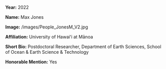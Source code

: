 **Year:** 2022

**Name:** Max Jones

**Image:** /images/People_JonesM_V2.jpg

**Affiliation:** University of Hawaiʻi at Mānoa

**Short Bio:** Postdoctoral Researcher, Department of Earth Sciences, School of Ocean & Earth Science & Technology

**Honorable Mention:** Yes
